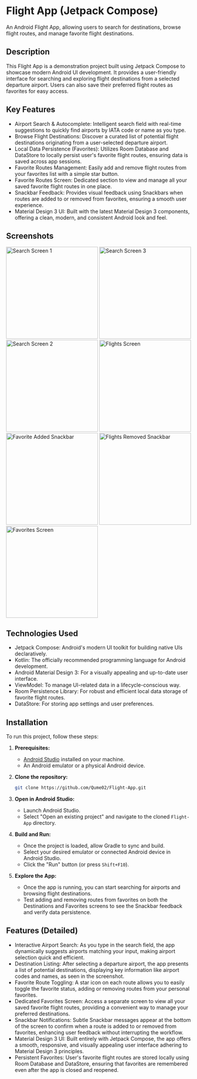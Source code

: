 # Flight App (Jetpack Compose)

An Android Flight App, allowing users to search for destinations, browse flight routes, and manage favorite flight destinations.

## Description

This Flight App is a demonstration project built using Jetpack Compose to showcase modern Android UI development. It provides a user-friendly interface for searching and exploring flight destinations from a selected departure airport. Users can also save their preferred flight routes as favorites for easy access.

## Key Features

*   Airport Search & Autocomplete: Intelligent search field with real-time suggestions to quickly find airports by IATA code or name as you type.
*   Browse Flight Destinations: Discover a curated list of potential flight destinations originating from a user-selected departure airport.
*   Local Data Persistence (Favorites): Utilizes Room Database and DataStore to locally persist user's favorite flight routes, ensuring data is saved across app sessions.
*   Favorite Routes Management: Easily add and remove flight routes from your favorites list with a simple star button.
*   Favorite Routes Screen: Dedicated section to view and manage all your saved favorite flight routes in one place.
*   Snackbar Feedback: Provides visual feedback using Snackbars when routes are added to or removed from favorites, ensuring a smooth user experience.
*   Material Design 3 UI: Built with the latest Material Design 3 components, offering a clean, modern, and consistent Android look and feel.

## Screenshots

<img src="https://github.com/user-attachments/assets/d6b1a01a-fb1a-454c-aa53-2318512cc9a4" width="250" alt="Search Screen 1">
<img src="https://github.com/user-attachments/assets/e650f2de-acb4-409e-9ba7-ef4b6afa70d6" width="250" alt="Search Screen 3">
<img src="https://github.com/user-attachments/assets/75201380-03f5-499f-a764-7abafb060ee7" width="250" alt="Search Screen 2">
<img src="https://github.com/user-attachments/assets/d67974a4-a525-46fc-a13b-5a9e2ab35795" width="250" alt="Flights Screen">
<img src="https://github.com/user-attachments/assets/3189d546-f3ef-4744-bd27-3fe421c460e2" width="250" alt="Favorite Added Snackbar">
<img src="https://github.com/user-attachments/assets/3f12c0de-703f-4a3b-92bc-9f339ef1f5e1" width="250" alt="Flights Removed Snackbar">
<img src="https://github.com/user-attachments/assets/24772923-4fb4-4c91-be59-3a58394c581a" width="250" alt="Favorites Screen">

## Technologies Used

*   Jetpack Compose: Android's modern UI toolkit for building native UIs declaratively.
*   Kotlin: The officially recommended programming language for Android development.
*   Android Material Design 3: For a visually appealing and up-to-date user interface.
*   ViewModel: To manage UI-related data in a lifecycle-conscious way.
*   Room Persistence Library: For robust and efficient local data storage of favorite flight routes.
*   DataStore: For storing app settings and user preferences.

## Installation

To run this project, follow these steps:

1.  **Prerequisites:**
    *   [Android Studio](https://developer.android.com/studio) installed on your machine.
    *   An Android emulator or a physical Android device.

2.  **Clone the repository:**

    ```bash
    git clone https://github.com/Qume02/Flight-App.git
    ```

3.  **Open in Android Studio:**
    *   Launch Android Studio.
    *   Select "Open an existing project" and navigate to the cloned `Flight-App` directory.

4.  **Build and Run:**
    *   Once the project is loaded, allow Gradle to sync and build.
    *   Select your desired emulator or connected Android device in Android Studio.
    *   Click the "Run" button (or press `Shift+F10`).

5.  **Explore the App:**
    *   Once the app is running, you can start searching for airports and browsing flight destinations.
    *   Test adding and removing routes from favorites on both the Destinations and Favorites screens to see the Snackbar feedback and verify data persistence.

## Features (Detailed)

*   Interactive Airport Search: As you type in the search field, the app dynamically suggests airports matching your input, making airport selection quick and efficient.
*   Destination Listing: After selecting a departure airport, the app presents a list of potential destinations, displaying key information like airport codes and names, as seen in the screenshot.
*   Favorite Route Toggling: A star icon on each route allows you to easily toggle the favorite status, adding or removing routes from your personal favorites.
*   Dedicated Favorites Screen: Access a separate screen to view all your saved favorite flight routes, providing a convenient way to manage your preferred destinations.
*   Snackbar Notifications: Subtle Snackbar messages appear at the bottom of the screen to confirm when a route is added to or removed from favorites, enhancing user feedback without interrupting the workflow.
*   Material Design 3 UI: Built entirely with Jetpack Compose, the app offers a smooth, responsive, and visually appealing user interface adhering to Material Design 3 principles.
*   Persistent Favorites: User's favorite flight routes are stored locally using Room Database and DataStore, ensuring that favorites are remembered even after the app is closed and reopened.
